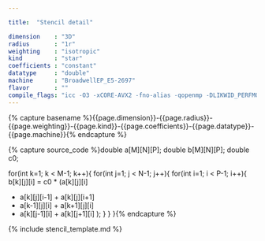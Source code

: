 ```yaml
---

title:  "Stencil detail"

dimension    : "3D"
radius       : "1r"
weighting    : "isotropic"
kind         : "star"
coefficients : "constant"
datatype     : "double"
machine      : "BroadwellEP_E5-2697"
flavor       : ""
compile_flags: "icc -O3 -xCORE-AVX2 -fno-alias -qopenmp -DLIKWID_PERFMON -I/mnt/opt/likwid-4.3.2/include -L/mnt/opt/likwid-4.3.2/lib -I./stempel/stempel/headers/ ./stempel/headers/timing.c ./stempel/headers/dummy.c solar_compilable.c -o stencil -llikwid"
---
```


{% capture basename %}{{page.dimension}}-{{page.radius}}-{{page.weighting}}-{{page.kind}}-{{page.coefficients}}-{{page.datatype}}-{{page.machine}}{% endcapture %}

{% capture source_code %}double a[M][N][P];
double b[M][N][P];
double c0;

for(int k=1; k < M-1; k++){
for(int j=1; j < N-1; j++){
for(int i=1; i < P-1; i++){
b[k][j][i] = c0 * (a[k][j][i]
+ a[k][j][i-1] + a[k][j][i+1]
+ a[k-1][j][i] + a[k+1][j][i]
+ a[k][j-1][i] + a[k][j+1][i]
);
}
}
}{% endcapture %}

{% include stencil_template.md %}

